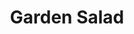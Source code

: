 ---
title: "Garden Salad"
description: ""
price_s: "7.50"
price_l: "10"
price_lg: ""
weight: "1"
---
